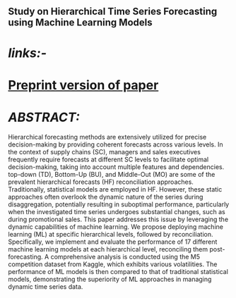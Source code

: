 ## Study on Hierarchical Time Series Forecasting using Machine Learning Models

# *links:-*

# [**Preprint version of paper**](http://dx.doi.org/10.21203/rs.3.rs-4991584/v1) 
# [**<Notebook link>**](https://www.kaggle.com/code/rudhirmahalik/hts-notebook) 
# [**<Dataset link>**](https://www.kaggle.com/competitions/m5-forecasting-accuracy/data)

 

# *ABSTRACT:*
Hierarchical forecasting methods are extensively utilized for precise decision-making by providing coherent forecasts across various levels. In the context of supply chains (SC), managers and sales executives frequently require forecasts at different SC levels to facilitate optimal decision-making, taking into account multiple features and dependencies. top-down (TD), Bottom-Up (BU), and Middle-Out (MO) are some of the prevalent hierarchical forecasts (HF) reconciliation approaches. Traditionally, statistical models are employed in HF. However, these static approaches often overlook the dynamic nature of the series during disaggregation, potentially resulting in suboptimal performance, particularly when the investigated time series undergoes substantial changes, such as during promotional sales.
This paper addresses this issue by leveraging the dynamic capabilities of machine learning. We propose deploying machine learning (ML) at specific hierarchical levels, followed by reconciliation. Specifically, we implement and evaluate the performance of 17 different machine learning models at each hierarchical level, reconciling them post-forecasting. A comprehensive analysis is conducted using the M5 competition dataset from Kaggle, which exhibits various volatilities. The performance of ML models is then compared to that of traditional statistical models, demonstrating the superiority of ML approaches in managing dynamic time series data.

